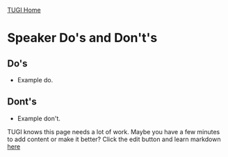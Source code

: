 ﻿[TUGI Home](http://tugi.info "TUGI Home Page")

# Speaker Do's and Don't's

## Do's

- Example do.

## Dont's

- Example don't.

TUGI knows this page needs a lot of work. Maybe you have a few minutes to add content or make it better? Click the edit button and learn markdown [here](https://github.com/adam-p/markdown-here/wiki/Markdown-Cheatsheet#tables)